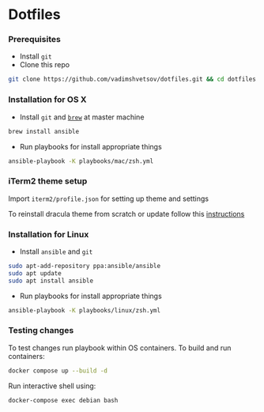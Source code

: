 # Dotfiles

### Prerequisites

- Install `git`
- Clone this repo

```sh
git clone https://github.com/vadimshvetsov/dotfiles.git && cd dotfiles
```

### Installation for OS X

- Install `git` and [`brew`](https://brew.sh/) at master machine

```sh
brew install ansible
```

- Run playbooks for install appropriate things

```sh
ansible-playbook -K playbooks/mac/zsh.yml
```

### iTerm2 theme setup

Import `iterm2/profile.json` for setting up theme and settings

To reinstall dracula theme from scratch or update follow this [instructions](https://draculatheme.com/iterm)

### Installation for Linux

- Install `ansible` and `git`

```sh
sudo apt-add-repository ppa:ansible/ansible
sudo apt update
sudo apt install ansible
```

- Run playbooks for install appropriate things

```sh
ansible-playbook -K playbooks/linux/zsh.yml
```

### Testing changes

To test changes run playbook within OS containers. To build and run containers:

```sh
docker compose up --build -d
```

Run interactive shell using:

```sh
docker-compose exec debian bash
```

